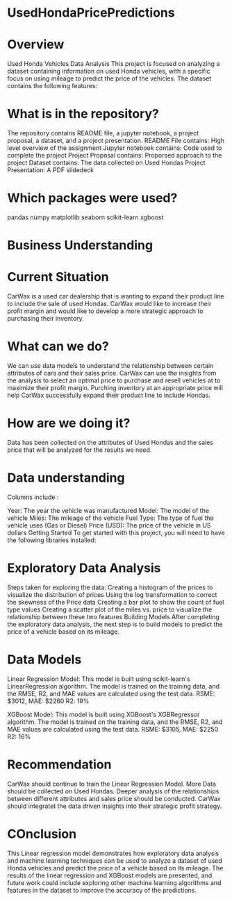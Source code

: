 # UsedHondaPricePredictions

# Overview
Used Honda Vehicles Data Analysis
This project is focused on analyzing a dataset containing information on used Honda vehicles, with a specific focus on using mileage to predict the price of the vehicles. The dataset contains the following features:

# What is in the repository? 

The repository contains README file, a jupyter notebook, a project proposal, a dataset, and a project presentation. 
  README File contains: High level overview of the assignment 
  Jupyter notebook contains: Code used to complete the project 
  Project Proposal contains: Proporsed approach to the project 
  Dataset contains: The data collected on Used Hondas 
  Project Presentation: A PDF slidedeck
  
# Which packages were used? 
pandas
numpy
matplotlib
seaborn
scikit-learn
xgboost

# Business Understanding 

# Current Situation 
CarWax is a used car dealership that is wanting to expand their product line to include the sale of used Hondas. CarWax would like to increase their profit margin and would like to develop a more strategic approach to purchasing their inventory. 

# What can we do? 

We can use data models to understand the relationship between certain attributes of cars and their sales price. CarWax can use the insights from the analysis to select an optimal price to purchase and resell vehicles at to maximize their profit margin. Purching inventory at an appropriate price will help CarWax successfully expand their product line to include Hondas. 

# How are we doing it? 
Data has been collected on the attributes of Used Hondas and the sales price that will be analyzed for the results we need. 


# Data understanding 

Columns include : 

Year: The year the vehicle was manufactured
Model: The model of the vehicle
Miles: The mileage of the vehicle
Fuel Type: The type of fuel the vehicle uses (Gas or Diesel)
Price (USD): The price of the vehicle in US dollars
Getting Started
To get started with this project, you will need to have the following libraries installed:



# Exploratory Data Analysis

Steps taken for exploring the data: 
Creating a histogram of the prices to visualize the distribution of prices
Using the log transformation to correct the skewness of the Price data
Creating a bar plot to show the count of fuel type values
Creating a scatter plot of the miles vs. price to visualize the relationship between these two features
Building Models
After completing the exploratory data analysis, the next step is to build models to predict the price of a vehicle based on its mileage.

# Data Models 

Linear Regression Model: This model is built using scikit-learn's LinearRegression algorithm. The model is trained on the training data, and the RMSE, R2, and MAE values are calculated using the test data.
RSME: $3012, MAE: $2260 R2: 19%

XGBoost Model: This model is built using XGBoost's XGBRegressor algorithm. The model is trained on the training data, and the RMSE, R2, and MAE values are calculated using the test data.
RSME: $3105, MAE: $2250 R2: 16%

# Recommendation 

CarWax should continue to train the Linear Regression Model. 
More Data should be collected on Used Hondas. 
Deeper analysis of the relationships between different attributes and sales price should be conducted. 
CarWax should integratet the data driven insights into their strategic profit strategy. 

# COnclusion 
This Linear regression model demonstrates how exploratory data analysis and machine learning techniques can be used to analyze a dataset of used Honda vehicles and predict the price of a vehicle based on its mileage. The results of the linear regression and XGBoost models are presented, and future work could include exploring other machine learning algorithms and features in the dataset to improve the accuracy of the predictions.
